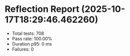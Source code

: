 # Reflection Report (2025-10-17T18:29:46.462260)

- Total tests: 708
- Pass rate: 100.00%
- Duration p95: 0 ms
- Failures: 0

